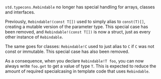 `std.typecons.Rebindable` no longer has special handling for arrays, classes and interfaces.

Previously, `Rebindable!(const T[])` used to simply alias to `const(T)[]`, creating a mutable version of
the parameter type. This special case has been removed, and `Rebindable!(const T[])` is now a struct, just
as every other instance of `Rebindable`.

The same goes for classes: `Rebindable!C` used to just alias to `C` if `C` was not const or immutable.
This special case has also been removed.

As a consequence, when you declare `Rebindable!T foo`, you can now always write `foo.get` to get a value of
type `T`. This is expected to reduce the amount of required specialcasing in template code that uses
`Rebindable`.
